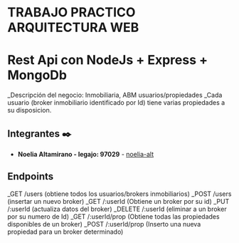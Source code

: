 # TRABAJO PRACTICO ARQUITECTURA WEB
# Rest Api con NodeJs + Express + MongoDb

_Descripción del negocio: Inmobiliaria, ABM usuarios/propiedades
_Cada usuario (broker inmobiliario identificado por Id) tiene varias propiedades a su disposicion.

## Integrantes ✒️

* **Noelia Altamirano - legajo: 97029** -  [noelia-alt](https://github.com/noelia-alt)

## Endpoints

_GET /users (obtiene todos los usuarios/brokers inmobiliarios)
_POST /users (insertar un nuevo broker)
_GET /:userId (Obtiene un broker por su id)
_PUT /:userId (actualiza datos del broker)
_DELETE /:userId (eliminar a un broker por su numero de Id)
_GET /:userId/prop (Obtiene todas las propiedades disponibles de un broker)
_POST /:userId/prop (Inserto una nueva propiedad para un broker determinado)


